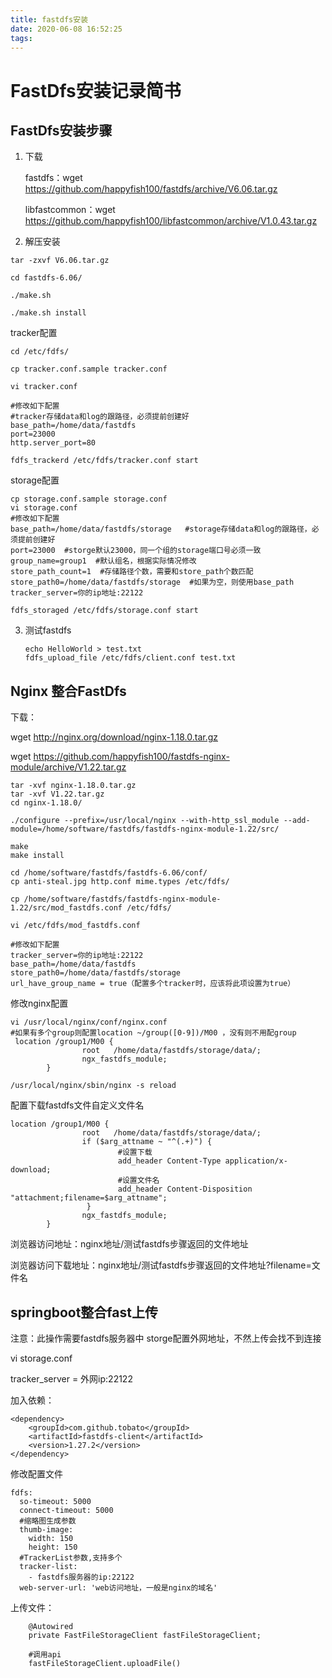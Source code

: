 ```yaml
---
title: fastdfs安装
date: 2020-06-08 16:52:25
tags:
---
```


# FastDfs安装记录简书

## FastDfs安装步骤

1. 下载

   fastdfs：wget https://github.com/happyfish100/fastdfs/archive/V6.06.tar.gz

   libfastcommon：wget https://github.com/happyfish100/libfastcommon/archive/V1.0.43.tar.gz

2.  解压安装

   ```
   tar -zxvf V6.06.tar.gz
   
   cd fastdfs-6.06/
   
   ./make.sh
   
   ./make.sh install
   ```

   tracker配置

   ```
   cd /etc/fdfs/
   
   cp tracker.conf.sample tracker.conf
   
   vi tracker.conf
   
   #修改如下配置
   #tracker存储data和log的跟路径，必须提前创建好
   base_path=/home/data/fastdfs
   port=23000
   http.server_port=80
   
   fdfs_trackerd /etc/fdfs/tracker.conf start
   ```

   storage配置

   ```
   cp storage.conf.sample storage.conf
   vi storage.conf
   #修改如下配置
   base_path=/home/data/fastdfs/storage   #storage存储data和log的跟路径，必须提前创建好
   port=23000  #storge默认23000，同一个组的storage端口号必须一致
   group_name=group1  #默认组名，根据实际情况修改
   store_path_count=1  #存储路径个数，需要和store_path个数匹配
   store_path0=/home/data/fastdfs/storage  #如果为空，则使用base_path
   tracker_server=你的ip地址:22122 
   
   fdfs_storaged /etc/fdfs/storage.conf start
   ```

3. 测试fastdfs

   ```
   echo HelloWorld > test.txt
   fdfs_upload_file /etc/fdfs/client.conf test.txt
   ```

## Nginx 整合FastDfs

下载：

wget http://nginx.org/download/nginx-1.18.0.tar.gz

wget https://github.com/happyfish100/fastdfs-nginx-module/archive/V1.22.tar.gz

```
tar -xvf nginx-1.18.0.tar.gz
tar -xvf V1.22.tar.gz
cd nginx-1.18.0/

./configure --prefix=/usr/local/nginx --with-http_ssl_module --add-module=/home/software/fastdfs/fastdfs-nginx-module-1.22/src/

make
make install

cd /home/software/fastdfs/fastdfs-6.06/conf/
cp anti-steal.jpg http.conf mime.types /etc/fdfs/

cp /home/software/fastdfs/fastdfs-nginx-module-1.22/src/mod_fastdfs.conf /etc/fdfs/

vi /etc/fdfs/mod_fastdfs.conf

#修改如下配置
tracker_server=你的ip地址:22122
base_path=/home/data/fastdfs
store_path0=/home/data/fastdfs/storage
url_have_group_name = true（配置多个tracker时，应该将此项设置为true）

```

修改nginx配置

```
vi /usr/local/nginx/conf/nginx.conf
#如果有多个group则配置location ~/group([0-9])/M00 ，没有则不用配group
 location /group1/M00 {
                root   /home/data/fastdfs/storage/data/;
                ngx_fastdfs_module;
        }

/usr/local/nginx/sbin/nginx -s reload
```

配置下载fastdfs文件自定义文件名

```
location /group1/M00 {
                root   /home/data/fastdfs/storage/data/;
                if ($arg_attname ~ "^(.+)") {
                        #设置下载
                        add_header Content-Type application/x-download;
                        #设置文件名
                        add_header Content-Disposition "attachment;filename=$arg_attname";
                 }
                ngx_fastdfs_module;
        }
```

浏览器访问地址：nginx地址/测试fastdfs步骤返回的文件地址

浏览器访问下载地址：nginx地址/测试fastdfs步骤返回的文件地址?filename=文件名



## springboot整合fast上传

注意：此操作需要fastdfs服务器中 storge配置外网地址，不然上传会找不到连接

vi storage.conf

tracker_server = 外网ip:22122



加入依赖：

```
<dependency>
    <groupId>com.github.tobato</groupId>
    <artifactId>fastdfs-client</artifactId>
    <version>1.27.2</version>
</dependency>
```

修改配置文件

```
fdfs:
  so-timeout: 5000
  connect-timeout: 5000
  #缩略图生成参数
  thumb-image:
    width: 150
    height: 150
  #TrackerList参数,支持多个
  tracker-list:
    - fastdfs服务器的ip:22122
  web-server-url: 'web访问地址，一般是nginx的域名'
```

上传文件：

```
    @Autowired
    private FastFileStorageClient fastFileStorageClient;
    
    #调用api
    fastFileStorageClient.uploadFile()
```

